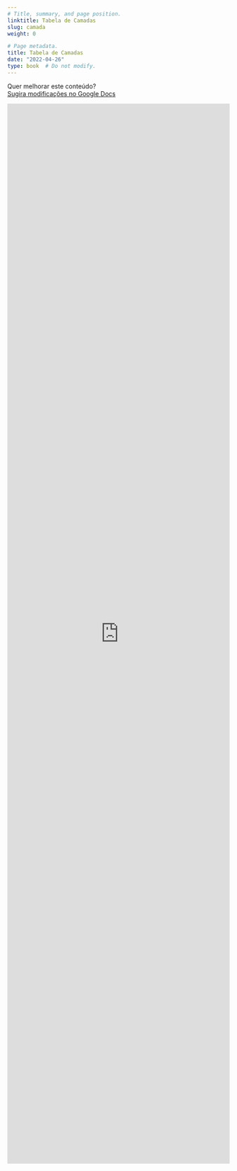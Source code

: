 ```yaml
---
# Title, summary, and page position.
linktitle: Tabela de Camadas
slug: camada
weight: 0

# Page metadata.
title: Tabela de Camadas
date: "2022-04-26"
type: book  # Do not modify.
---
```


Quer melhorar este conteúdo?<br>
[<i class="fa fa-edit" aria-hidden="true"></i> Sugira modificações no Google Docs][edit]

[edit]: https://docs.google.com/document/d/1hRAPGqmU50Ry-0QN7Cc_x3DK8CBmK5teESEwzzgyMBA/edit?usp=sharing

<iframe frameborder="0" style="width: 100%; height: 2400px" src="https://docs.google.com/document/d/e/2PACX-1vQmVZvYdQ0q3pamkesRBgXK5dFo807xMHwJFOwGpfwptGPWqZ0XjhFGdDu5B8_pbP5zPXHK1-EJ7Y9P/pub?embedded=true"></iframe>